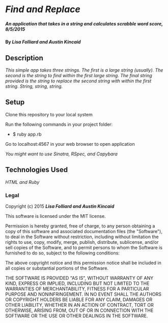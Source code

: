 # _Find and Replace_

##### _An application that takes in a string and calculates scrabble word score, 8/5/2015_

#### By _**Lisa Folliard and Austin Kincaid**_

## Description

_This simple app takes three strings. The first is a large string (usually). The second is the string to find within the first large string. The final string provided is the string to replace the second string with within the first string. String, string, string._

## Setup

Clone this repository to your local system

Run the following commands in your project folder:
* $ ruby app.rb

Go to localhost:4567 in your web browser to open application

_You might want to use Sinatra, RSpec, and Capybara_

## Technologies Used

_HTML and Ruby_

### Legal

Copyright (c) 2015 **_Lisa Folliard and Austin Kincaid_**

This software is licensed under the MIT license.

Permission is hereby granted, free of charge, to any person obtaining a copy
of this software and associated documentation files (the "Software"), to deal
in the Software without restriction, including without limitation the rights
to use, copy, modify, merge, publish, distribute, sublicense, and/or sell
copies of the Software, and to permit persons to whom the Software is
furnished to do so, subject to the following conditions:

The above copyright notice and this permission notice shall be included in
all copies or substantial portions of the Software.

THE SOFTWARE IS PROVIDED "AS IS", WITHOUT WARRANTY OF ANY KIND, EXPRESS OR
IMPLIED, INCLUDING BUT NOT LIMITED TO THE WARRANTIES OF MERCHANTABILITY,
FITNESS FOR A PARTICULAR PURPOSE AND NONINFRINGEMENT. IN NO EVENT SHALL THE
AUTHORS OR COPYRIGHT HOLDERS BE LIABLE FOR ANY CLAIM, DAMAGES OR OTHER
LIABILITY, WHETHER IN AN ACTION OF CONTRACT, TORT OR OTHERWISE, ARISING FROM,
OUT OF OR IN CONNECTION WITH THE SOFTWARE OR THE USE OR OTHER DEALINGS IN
THE SOFTWARE.
